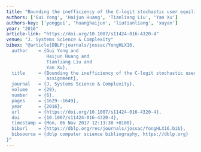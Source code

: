 ```yaml
---
title: "Bounding the inefficiency of the C-logit stochastic user equilibrium assignment"
authors: ['Gui Yong', 'Haijun Huang', 'Tianliang Liu', 'Yan Xu']
authors-key: ['yonggui', 'huanghaijun', 'liutianliang', 'xuyan']
year: "2016"
article-link: "https://doi.org/10.1007/s11424-016-4320-4"
venue: "J. Systems Science & Complexity"
bibex: "@article{DBLP:journals/jossac/YongHLX16,
  author    = {Gui Yong and
               Haijun Huang and
               Tianliang Liu and
               Yan Xu},
  title     = {Bounding the inefficiency of the C-logit stochastic user equilibrium
               assignment},
  journal   = {J. Systems Science & Complexity},
  volume    = {29},
  number    = {6},
  pages     = {1629--1649},
  year      = {2016},
  url       = {https://doi.org/10.1007/s11424-016-4320-4},
  doi       = {10.1007/s11424-016-4320-4},
  timestamp = {Mon, 06 Nov 2017 12:13:30 +0100},
  biburl    = {https://dblp.org/rec/journals/jossac/YongHLX16.bib},
  bibsource = {dblp computer science bibliography, https://dblp.org}
}"
---
```

